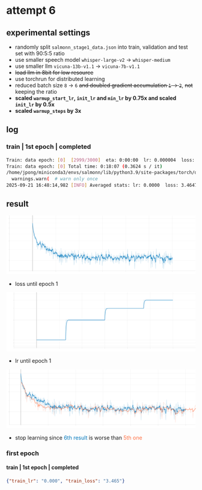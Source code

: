 # attempt 6

## experimental settings
- randomly split `salmonn_stage1_data.json` into train, validation and test set with 90:5:5 ratio
- use smaller speech model `whisper-large-v2` &rarr; `whisper-medium`
- use smaller llm `vicuna-13b-v1.1` &rarr; `vicuna-7b-v1.1`
- ~~load llm in 8bit for low resource~~
- use torchrun for distributed learning
- reduced batch size `8` &rarr; `6` ~~and doubled gradient accumulation `1` &rarr; `2`~~, ~~not~~ keeping the ratio
- **scaled `warmup_start_lr`, `init_lr` and `min_lr` by 0.75x and scaled `init_lr` by 0.5x**
- **scaled `warmup_steps` by 3x**

## log

### train | 1st epoch | completed
```bash
Train: data epoch: [0]  [2999/3000]  eta: 0:00:00  lr: 0.000004  loss: 2.7810  time: 0.3620  data: 0.0000  max mem: 24757
Train: data epoch: [0] Total time: 0:18:07 (0.3624 s / it)
/home/jpong/miniconda3/envs/salmonn/lib/python3.9/site-packages/torch/distributed/distributed_c10d.py:4807: UserWarning: No device id is provided via `init_process_group` or `barrier `. Using the current device set by the user.
  warnings.warn(  # warn only once
2025-09-21 16:48:14,982 [INFO] Averaged stats: lr: 0.0000  loss: 3.4647
```

## result

![loss_graph](attempt6_loss.svg)
- loss until epoch 1

![lr_graph](attempt6_lr.svg)
- lr until epoch 1

![loss_comparison_5_6](attempt6_loss_comparison.svg)
- stop learning since <span style="color: rgb(0, 119, 187);">6th result</span> is worse than <span style="color: rgb(255, 112, 67);">5th one</span>

### first epoch
#### train | 1st epoch | completed
```json
{"train_lr": "0.000", "train_loss": "3.465"}
```